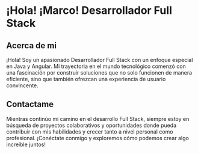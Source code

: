 # ¡Hola! ¡Marco! Desarrollador Full Stack

## Acerca de mi

¡Hola! Soy un apasionado Desarrollador Full Stack con un enfoque especial en Java y Angular. Mi trayectoria en el mundo tecnológico comenzó con una fascinación por construir soluciones que no solo funcionen de manera eficiente, sino que también ofrezcan una experiencia de usuario convincente.

## Contactame


Mientras continúo mi camino en el desarrollo Full Stack, siempre estoy en búsqueda de proyectos colaborativos y oportunidades donde pueda contribuir con mis habilidades y crecer tanto a nivel personal como profesional. ¡Conéctate conmigo y exploremos cómo podemos crear algo increíble juntos!



